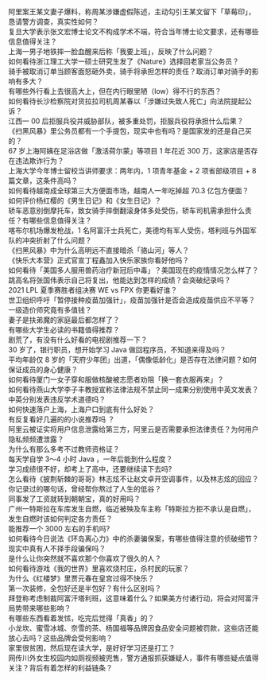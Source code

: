 阿里案王某文妻子爆料，称周某涉嫌虚假陈述，主动勾引王某文留下「草莓印」，恳请警方调查，真实性如何？  
复旦大学表示张文宏博士论文不构成学术不端，符合当年博士论文要求，还有哪些信息值得关注？  
上海一男子地铁摔一脸血醒来后称「我要上班」，反映了什么问题？  
如何看待浙江理工大学一硕士研究生发了《Nature》选择回老家当公务员？  
骑手被取消订单当顾客面怒砸外卖，骑手将承担怎样的责任？取消订单对骑手的影响有多大？  
有哪些外行看上去很高大上，但在内行眼里陋（low）得不行的东西？  
如何看待长沙检察院对货拉拉司机周某春以「涉嫌过失致人死亡」向法院提起公诉？  
江西一 00 后拒服兵役并威胁部队，被多重处罚，拒服兵役将承担什么后果？  
《扫黑风暴》里公务员都有一个手提包，现实中也有吗？是国家发的还是自己买的？  
67 岁上海阿姨在足浴店做「激活荷尔蒙」等项目 1 年花近 300 万，这家店是否存在违法欺诈行为？  
上海大学今年博士留校当讲师要求：两年内，1 项青年基金 + 2 项省部级项目 + 8 篇文章，这条件高吗？  
如何看待越南成全球第三大方便面市场，越南人一年吃掉超 70.3 亿包方便面？  
如何评价杨红樱的《男生日记》和《女生日记》？  
轿车恶意别倒摩托车，致女骑手摔倒翻滚身体多处受伤，轿车司机需承担什么责任？有哪些信息值得关注？  
喀布尔机场爆发枪战，1 名阿富汗士兵死亡，美德均有军人受伤，塔利班与外国军队的冲突折射了什么问题？  
《扫黑风暴》中为什么高明远不直接暗杀「骆山河」等人？  
《快乐大本营》正式官宣丁程鑫加入快乐家族你看好他吗？  
如何看待「美国多人服用兽药治疗新冠后中毒」？美国现在的疫情情况怎么样了？  
跳高名将张国伟表示自己将复出，他能达到怎样的成绩？会突破纪录吗？  
2021 LPL 夏季赛胜者组决赛 WE vs FPX 你更看好谁？  
世卫组织呼吁「暂停接种疫苗加强针」，疫苗加强针是否会造成疫苗供应不平等？  
一级造价师究竟有多值钱？  
妻子是扶弟魔的家庭最后都怎样了？  
有哪些大学生必读的书籍值得推荐？  
剧荒了，有没有什么好看的电视剧推荐一下？  
30 岁了，银行职员，想开始学习 Java 做回程序员，不知道来得及吗？  
平均年龄仅 8 岁的「天府少年团」出道，「偶像低龄化」是否存在法律问题？如何保证成员的身心健康？  
如何看待厦门一女子穿和服做核酸被志愿者劝阻「换一套衣服再来」？  
如何看待燕山大学李子丰教授宣称法律法规不禁止同一成果分别使用中英文发表？中英分别发表违反学术道德吗？  
如何快速落户上海，上海户口到底有什么好处？  
有反复看好几遍的的小说推荐吗 ？  
阿里云被证实将用户信息泄露给第三方，阿里云是否需要承担法律责任？为何用户隐私频频遭泄露？  
为什么有那么多考不过教师资格证？  
每天学自学 3～4 小时 Java ，一年后能到什么程度？  
学习成绩很不好，却考上了高中，还要继续读下去吗?  
怎么看待《披荆斩棘的哥哥》林志炫不让赵文卓开空调事件，以及林志炫的回应？  
你记录过的哪句话，曾经帮你熬过了人生的低谷？  
同事发了工资就转到朝朝宝，真的好用吗？  
广州一特斯拉在车库发生自燃，临近被殃及车主称「特斯拉方拒不承认是自燃」，发生自燃时该如何判定各方责任？  
能推荐一个 3000 左右的手机吗?  
如何看待今日说法《环岛离心力》中的杀妻骗保案，有哪些值得注意的侦破细节？现实中真有人不择手段骗保吗？  
是什么让你突然就不喜欢那个你喜欢了很久的人？  
如何看待游戏《我的世界》里喜欢烧村庄，杀村民的玩家？  
为什么《红楼梦》里贾元春在皇宫过得不快乐？  
第一次装修，全包好还是半包好？有什么区别吗？  
拜登称考虑制裁阿富汗塔利班，这意味着什么？如果美方付诸行动，将会对阿富汗局势带来哪些影响？  
有哪些东西看着发怵，吃完后觉得「真香」的？  
小龙坎、蜜雪冰城、奈雪的茶、杨国福等品牌因食品安全问题被罚款，这些店还能放心去吗？这些品牌会受何影响？  
家里很贫困，然后现在读大学，是好好学习还是打工？  
网传川外女生校园内如厕视频被兜售，警方通报抓获嫌疑人，事件有哪些疑点值得关注？背后有着怎样的利益链条？  
